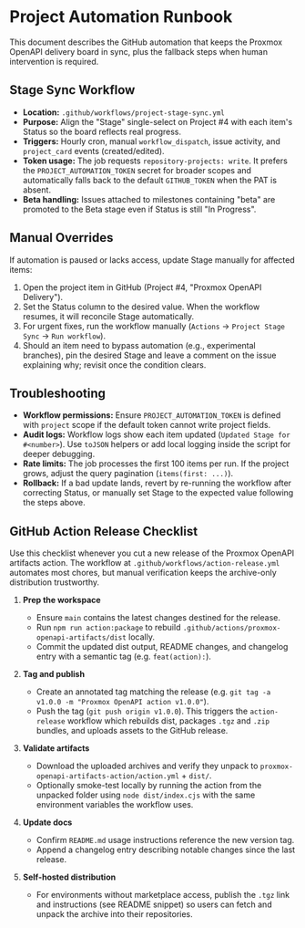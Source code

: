 # Project Automation Runbook

This document describes the GitHub automation that keeps the Proxmox OpenAPI delivery board in sync, plus the fallback steps when human intervention is required.

## Stage Sync Workflow
- **Location:** `.github/workflows/project-stage-sync.yml`
- **Purpose:** Align the "Stage" single-select on Project #4 with each item's Status so the board reflects real progress.
- **Triggers:** Hourly cron, manual `workflow_dispatch`, issue activity, and `project_card` events (created/edited).
- **Token usage:** The job requests `repository-projects: write`. It prefers the `PROJECT_AUTOMATION_TOKEN` secret for broader scopes and automatically falls back to the default `GITHUB_TOKEN` when the PAT is absent.
- **Beta handling:** Issues attached to milestones containing "beta" are promoted to the Beta stage even if Status is still "In Progress".

## Manual Overrides
If automation is paused or lacks access, update Stage manually for affected items:
1. Open the project item in GitHub (Project #4, "Proxmox OpenAPI Delivery").
2. Set the Status column to the desired value. When the workflow resumes, it will reconcile Stage automatically.
3. For urgent fixes, run the workflow manually (`Actions` → `Project Stage Sync` → `Run workflow`).
4. Should an item need to bypass automation (e.g., experimental branches), pin the desired Stage and leave a comment on the issue explaining why; revisit once the condition clears.

## Troubleshooting
- **Workflow permissions:** Ensure `PROJECT_AUTOMATION_TOKEN` is defined with `project` scope if the default token cannot write project fields.
- **Audit logs:** Workflow logs show each item updated (`Updated Stage for #<number>`). Use `toJSON` helpers or add local logging inside the script for deeper debugging.
- **Rate limits:** The job processes the first 100 items per run. If the project grows, adjust the query pagination (`items(first: ...)`).
- **Rollback:** If a bad update lands, revert by re-running the workflow after correcting Status, or manually set Stage to the expected value following the steps above.

## GitHub Action Release Checklist
Use this checklist whenever you cut a new release of the Proxmox OpenAPI artifacts action. The workflow at
`.github/workflows/action-release.yml` automates most chores, but manual verification keeps the archive-only
distribution trustworthy.

1. **Prep the workspace**
   - Ensure `main` contains the latest changes destined for the release.
   - Run `npm run action:package` to rebuild `.github/actions/proxmox-openapi-artifacts/dist` locally.
   - Commit the updated dist output, README changes, and changelog entry with a semantic tag (e.g. `feat(action):`).

2. **Tag and publish**
   - Create an annotated tag matching the release (e.g. `git tag -a v1.0.0 -m "Proxmox OpenAPI action v1.0.0"`).
   - Push the tag (`git push origin v1.0.0`). This triggers the `action-release` workflow which rebuilds dist, packages
     `.tgz` and `.zip` bundles, and uploads assets to the GitHub release.

3. **Validate artifacts**
   - Download the uploaded archives and verify they unpack to `proxmox-openapi-artifacts-action/action.yml` + `dist/`.
   - Optionally smoke-test locally by running the action from the unpacked folder using `node dist/index.cjs` with the
     same environment variables the workflow uses.

4. **Update docs**
   - Confirm `README.md` usage instructions reference the new version tag.
   - Append a changelog entry describing notable changes since the last release.

5. **Self-hosted distribution**
   - For environments without marketplace access, publish the `.tgz` link and instructions (see README snippet) so users
     can fetch and unpack the archive into their repositories.
